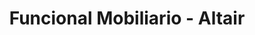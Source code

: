 ---
title: "Funcional Mobiliario - Altair"
url: /yecla/funcional-mobiliario-altair/
shop: muebles
---